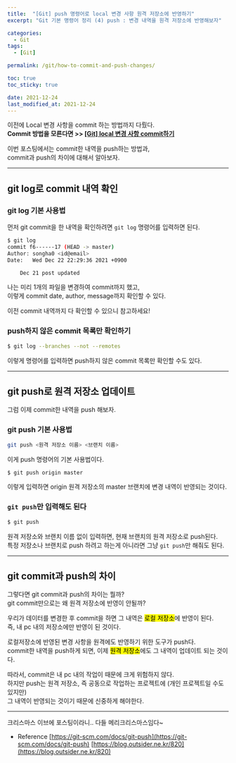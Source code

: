 ```yaml
---
title:  "[Git] push 명령어로 local 변경 사항 원격 저장소에 반영하기"
excerpt: "Git 기본 명령어 정리 (4) push : 변경 내역을 원격 저장소에 반영해보자"

categories:
  - Git
tags:
  - [Git]

permalink: /git/how-to-commit-and-push-changes/

toc: true
toc_sticky: true

date: 2021-12-24
last_modified_at: 2021-12-24
---
```


이전에 Local 변경 사항을 commit 하는 방법까지 다뤘다.  
**Commit 방법을 모른다면 >> [[Git] local 변경 사항 commit하기](https://songha0.github.io/git/how-to-commit-local-change/)**  

이번 포스팅에서는 commit한 내역을 push하는 방법과,  
commit과 push의 차이에 대해서 알아보자.

---

## git log로 commit 내역 확인

### git log 기본 사용법

먼저 git commit을 한 내역을 확인하려면 `git log` 명령어를 입력하면 된다.

```bash
$ git log
commit f6------17 (HEAD -> master)
Author: songha0 <id@email>
Date:   Wed Dec 22 22:29:36 2021 +0900

    Dec 21 post updated

```

나는 미리 1개의 파일을 변경하여 commit까지 했고,  
이렇게 commit date, author, message까지 확인할 수 있다.

이전 commit 내역까지 다 확인할 수 있으니 참고하세요!

### push하지 않은 commit 목록만 확인하기

```bash
$ git log --branches --not --remotes
```

이렇게 명령어를 입력하면 push하지 않은 commit 목록만 확인할 수도 있다.

---

## git push로 원격 저장소 업데이트

그럼 이제 commit한 내역을 push 해보자.

### git push 기본 사용법

```bash
git push <원격 저장소 이름> <브랜치 이름>
```

이게 push 명령어의 기본 사용법이다.

```bash
$ git push origin master
```

이렇게 입력하면 origin 원격 저장소의 master 브랜치에 변경 내역이 반영되는 것이다.  

### `git push`만 입력해도 된다

```bash
$ git push
```

원격 저장소와 브랜치 이름 없이 입력하면, 현재 브랜치의 원격 저장소로 push된다.  
특정 저장소나 브랜치로 push 하려고 하는게 아니라면 그냥 `git push`만 해줘도 된다.

---

## git commit과 push의 차이

그렇다면 git commit과 push의 차이는 뭘까?  
git commit만으로는 왜 원격 저장소에 반영이 안될까?

우리가 데이터를 변경한 후 commit을 하면 그 내역은 <mark>로컬 저장소</mark>에 반영이 된다.  
즉, 내 pc 내의 저장소에만 반영이 된 것이다.

로컬저장소에 반영된 변경 사항을 원격에도 반영하기 위한 도구가 push다.  
commit한 내역을 push하게 되면, 이제 <mark>원격 저장소</mark>에도 그 내역이 업데이트 되는 것이다.

따라서, commit은 내 pc 내의 작업이 때문에 크게 위험하지 않다.  
하지만 push는 원격 저장소, 즉 공동으로 작업하는 프로젝트에 (개인 프로젝트일 수도 있지만)  
그 내역이 반영되는 것이기 때문에 신중하게 해야한다.

---

크리스마스 이브에 포스팅이라니.. 다들 메리크리스마스임다~
* Reference
[https://git-scm.com/docs/git-push](https://git-scm.com/docs/git-push)
[https://blog.outsider.ne.kr/820](https://blog.outsider.ne.kr/820)
